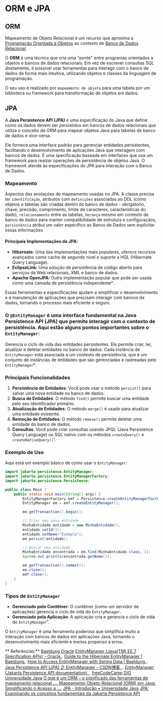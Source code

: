 # ORM e JPA

## ORM
Mapeamento de Objeto Relacional é um recurso que aproxima a [Programação Orientada à Objetos](https://github.com/lelia-salles/java/tree/main/ProgramacaoOrientada-a-Objetos(POO)) ao contexto de [Banco de Dados Relacional](https://github.com/lelia-salles/Banco-de-Dados-Relacional).

O **ORM** é uma técnica que cria uma "ponte" entre programas orientados a objetos e bancos de dados relacionais. Em vez de escrever consultas SQL diretamente, é possível usar ferramentas para interagir com o banco de dados de forma mais intuitiva, utilizando objetos e classes da linguagem de programação.

O seu uso é realizado por `mapeamento de objeto` para uma tabela por um biblioteca ou framework para transformação de objetos em dados.

## JPA
A **Java Persistence API (JPA)** é uma especificação do Java que define como os dados devem ser persistidos em bancos de dados relacionais que utiliza o conceito de ORM para mapear objetos Java para tabelas de banco de dados e vice-versa.

Ele fornece uma interface padrão para gerenciar entidades persistentes, facilitando o desenvolvimento de aplicações Java que interagem com bancos de dados. É uma specificação baseada em interfaces que usa um framework para reaizar operações de persistência de objetos Java. O framework atende às especificações do JPA para interação com o Banco de Dados. 

### Mapeamento

Aspectos das anotações de mapeamento usadas no JPA. A classe precisa ter `identificação`, atributos com `definições` associadas ao DDL (como objetos e tabelas são criadas dentro do banco de dados - obrigatório, chave, precisão, comprimento, limite de caracteres, características do dado), `relacionamento` entre as tabelas, `herança` mesmo em contexto de banco de dados para manter compatibilidade de estrutura e configuraçãos, `persistência` atribui um valor específico ao Banco de Dados sem explicitar essas informações

#### Principais Implementações de JPA: ####

- **Hibernate:** Uma das implementações mais populares, oferece recursos avançados como cache de segundo nível e suporte a HQL (Hibernate Query Language).
- **EclipseLink:** Uma solução de persistência de código aberto para serviços da Web relacionais, XML e banco de dados.
- **Apache OpenJPA:** Outra implementação popular que pode ser usada como uma camada de persistência independente².

Essas ferramentas e especificações ajudam a simplificar o desenvolvimento e a manutenção de aplicações que precisam interagir com bancos de dados, tornando o processo mais eficiente e seguro.

### O `@EntityManager` é uma interface fundamental na Java Persistence API (JPA) que permite interagir com o contexto de persistência. Aqui estão alguns pontos importantes sobre o `EntityManager`:

Gerencia o ciclo de vida das entidades persistentes. Ele permite criar, ler, atualizar e deletar entidades no banco de dados. Cada instância de `EntityManager` está associada a um contexto de persistência, que é um conjunto de instâncias de entidades que são gerenciadas e rastreadas pelo `EntityManager`².

### Principais Funcionalidades
1. **Persistência de Entidades**: Você pode usar o método `persist()` para salvar uma nova entidade no banco de dados.
2. **Busca de Entidades**: O método `find()` permite buscar uma entidade pelo seu identificador primário.
3. **Atualização de Entidades**: O método `merge()` é usado para atualizar uma entidade existente.
4. **Remoção de Entidades**: O método `remove()` permite deletar uma entidade do banco de dados.
5. **Consultas**: Você pode criar consultas usando JPQL (Java Persistence Query Language) ou SQL nativo com os métodos `createQuery()` e `createNativeQuery()`¹.

### Exemplo de Uso
Aqui está um exemplo básico de como usar o `EntityManager`:

```java
import jakarta.persistence.EntityManager;
import jakarta.persistence.EntityManagerFactory;
import jakarta.persistence.Persistence;

public class Main {
    public static void main(String[] args) {
        EntityManagerFactory emf = Persistence.createEntityManagerFactory("meuPU");
        EntityManager em = emf.createEntityManager();

        em.getTransaction().begin();

        // Criar uma nova entidade
        MinhaEntidade entidade = new MinhaEntidade();
        entidade.setId(1);
        entidade.setNome("Exemplo");
        em.persist(entidade);

        // Buscar uma entidade
        MinhaEntidade encontrada = em.find(MinhaEntidade.class, 1);
        System.out.println(encontrada.getNome());

        em.getTransaction().commit();
        em.close();
        emf.close();
    }
}
```

### Tipos de `EntityManager`
- **Gerenciado pelo Contêiner**: O contêiner (como um servidor de aplicações) gerencia o ciclo de vida do `EntityManager`.
- **Gerenciado pela Aplicação**: A aplicação cria e gerencia o ciclo de vida do `EntityManager`¹.

O `EntityManager` é uma ferramenta poderosa que simplifica muito a interação com bancos de dados em aplicações Java, tornando o desenvolvimento mais eficiente e menos propenso a erros.

** Referências:**
[Baeldung](https://www.baeldung.com/hibernate-entitymanager)
[Oracle](https://docs.oracle.com/javaee/7/api/javax/persistence/EntityManager.html)
[EntityManager (Java(TM) EE 7 Specification APIs) - Oracle.](https://docs.oracle.com/javaee/7/api/javax/persistence/EntityManager.html).
[ Guide to the Hibernate EntityManager | Baeldung.](https://www.baeldung.com/hibernate-entitymanager).
[How to Access EntityManager with Spring Data | Baeldung.](https://www.baeldung.com/spring-data-entitymanager).
[Java Persistence API (JPA) 之 EntityManager - CSDN博客. ](https://blog.csdn.net/htjl575896870/article/details/138151308).
[EntityManager (Jakarta Persistence API documentation). ](https://jakartaee.github.io/persistence/latest-nightly/api/jakarta.persistence/jakarta/persistence/EntityManager.html).
[freeCodeCamp](https://www.freecodecamp.org/portuguese/news/o-que-e-um-orm-o-significado-das-ferramentas-de-mapeamento-relacional-de-objetos-de-banco-de-dados/)
 [DIO](https://www.dio.me/articles/mapeamento-objeto-relacional-orm-em-java-simplificando-o-acesso-a-bancos-de-dados)
[Universidade Java](http://www.universidadejava.com.br/jee/jpa-introducao/)
[O que é um ORM – o significado das ferramentas de mapeamento relacional .... ](https://www.freecodecamp.org/portuguese/news/o-que-e-um-orm-o-significado-das-ferramentas-de-mapeamento-relacional-de-objetos-de-banco-de-dados/)
[Mapeamento Objeto-Relacional (ORM) em Java: Simplificando o Acesso a ....](https://www.dio.me/articles/mapeamento-objeto-relacional-orm-em-java-simplificando-o-acesso-a-bancos-de-dados)
[JPA - Introdução • Universidade Java](http://www.universidadejava.com.br/jee/jpa-introducao/)
[JPA: Examinando os conceitos fundamentais da Jakarta Persistence API](https://www.dio.me/articles/jakarta-persistence-api-jpa)




